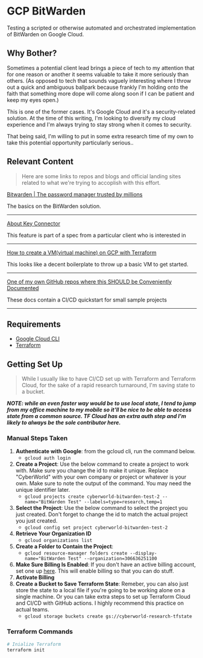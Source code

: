 # GCP BitWarden
Testing a scripted or otherwise automated and orchestrated implementation of BitWarden on Google Cloud.

## Why Bother?
Sometimes a potential client lead brings a piece of tech to my attention that for one reason or another it seems valuable to take it more seriously than others. (As opposed to tech that sounds vaguely interesting where I throw out a quick and ambiguous ballpark because frankly I'm holding onto the faith that something more dope will come along soon if I can be patient and keep my eyes open.)

This is one of the former cases. It's Google Cloud and it's a security-related solution. At the time of this writing, I'm looking to diversify my cloud experience and I'm always trying to stay strong when it comes to security.

That being said, I'm willing to put in some extra research time of my own to take this potential opportunity particularly serious..

## Relevant Content
> Here are some links to repos and blogs and official landing sites related to what we're trying to accoplish with this effort.

[Bitwarden | The password manager trusted by millions](https://bitwarden.com/)

The basics on the BitWarden solution.

--- 
[About Key Connector](https://bitwarden.com/help/about-key-connector/)

This feature is part of a spec from a particular client who is interested in 

--- 
[How to create a VM(virtual machine) on GCP with Terraform](https://www.educative.io/answers/how-to-create-a-vmvirtual-machine-on-gcp-with-terraform)

This looks like a decent boilerplate to throw up a basic VM to get started.

___ 
[One of my own GitHub repos where this SHOULD be Conveniently Documented](https://github.com/jaylong255/blackrainbow-iac)

These docs contain a CI/CD quickstart for small sample projects 

---

## Requirements
- [Google Cloud CLI](https://cloud.google.com/sdk/gcloud)
- [Terraform](https://www.terraform.io/)

## Getting Set Up

> While I usually like to have CI/CD set up with Terraform and Terraform Cloud, for the sake of a rapid research turnaround, I'm saving state to a bucket. 

***NOTE: while an even faster way would be to use local state, I tend to jump from my office machine to my mobile so it'll be nice to be able to access state from a common source. TF Cloud has an extra auth step and I'm likely to always be the sole contributor here.***

### Manual Steps Taken

1. **Authenticate with Google**: from the gcloud cli, run the command below.
    - `gcloud auth login`
2. **Create a Project**: Use the below command to create a project to work with. Make sure you change the id to make it unique. Replace "CyberWorld" with your own company or project or whatever is your own. Make sure to note the output of the command. You may need the unique identifier later.
    - `gcloud projects create cyberworld-bitwarden-test-2 --name="BitWarden Test" --labels=type=research,temp=1`
3. **Select the Project**: Use the below command to select the project you just created. Don't forget to change the id to match the actual project you just created.
    - `gcloud config set project cyberworld-bitwarden-test-2`
4. **Retrieve Your Organization ID**
    - `gcloud organizations list`
5. **Create a Folder to Contain the Project**: 
    - `gcloud resource-manager folders create --display-name="BitWarden Test" --organization=306636251100`
6. **Make Sure Billing Is Enabled**: If you don't have an active billing account, set one up [here](https://console.cloud.google.com/billing). This will enable billing so that you can do stuff.
7. **Activate Billing**
7. **Create a Bucket to Save Terraform State**: Remeber, you can also just store the state to a local file if you're going to be working alone on a single machine. Or you can take extra steps to set up Terraform Cloud and CI/CD with GitHub actions. I highly recommend this practice on actual teams. 
    - `gcloud storage buckets create gs://cyberworld-research-tfstate`

### Terraform Commands

```bash
# Inialize Terraform
terraform init


```